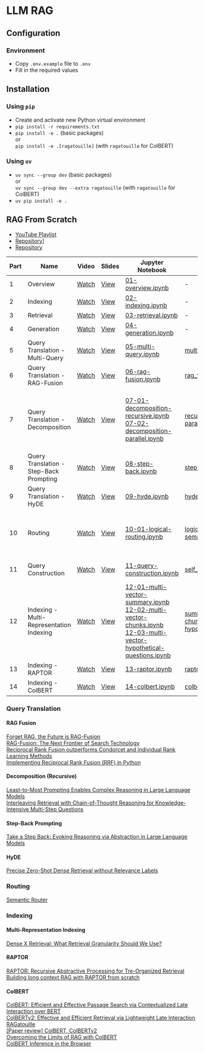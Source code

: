# LLM RAG
## Configuration
### Environment
- Copy `.env.example` file to `.env`
- Fill in the required values
## Installation
### Using `pip`
- Create and activate new Python virtual environment
- `pip install -r requirements.txt`
- `pip install -e .` (basic packages)  
  or  
  `pip install -e .[ragatouille]` (with `ragatouille` for ColBERT)
### Using `uv`
- `uv sync --group dev` (basic packages)  
  or  
  `uv sync --group dev --extra ragatouille` (with `ragatouille` for ColBERT)
- `uv pip install -e .`


## RAG From Scratch
- [YouTube Playlist](https://www.youtube.com/playlist?list=PLfaIDFEXuae2LXbO1_PKyVJiQ23ZztA0x) 
- [Repository](https://github.com/labdmitriy/llm-rag)] 
- [Repository](https://github.com/langchain-ai/rag-from-scratch)
 
| Part | Name                                     | Video                                                                                        | Slides                                                                                      | Jupyter Notebook                                                                                                                                                                                                                                                                                                                  | Python Script                                                                                                                                                                                                | LangGraph Studio                                                                                                          |
| ---- | ---------------------------------------- | -------------------------------------------------------------------------------------------- | ------------------------------------------------------------------------------------------- | --------------------------------------------------------------------------------------------------------------------------------------------------------------------------------------------------------------------------------------------------------------------------------------------------------------------------------- | ------------------------------------------------------------------------------------------------------------------------------------------------------------------------------------------------------------ | ------------------------------------------------------------------------------------------------------------------------- |
| 1    | Overview                                 | [Watch](https://www.youtube.com/watch?v=wd7TZ4w1mSw&list=PLfaIDFEXuae2LXbO1_PKyVJiQ23ZztA0x) | [View](https://docs.google.com/presentation/d/1C9IaAwHoWcc4RSTqo-pCoN3h0nCgqV2JEYZUJunv_9Q) | [01-overview.ipynb](notebooks/rag-from-scratch/01-overview.ipynb)                                                                                                                                                                                                                                                                 | -                                                                                                                                                                                                            | -                                                                                                                         |
| 2    | Indexing                                 | [Watch](https://www.youtube.com/watch?v=bjb_EMsTDKI&list=PLfaIDFEXuae2LXbO1_PKyVJiQ23ZztA0x) | [View](https://docs.google.com/presentation/d/1MhsCqZs7wTX6P19TFnA9qRSlxH3u-1-0gWkhBiDG9lQ) | [02-indexing.ipynb](notebooks/rag-from-scratch/02-indexing.ipynb)                                                                                                                                                                                                                                                                 | -                                                                                                                                                                                                            | -                                                                                                                         |
| 3    | Retrieval                                | [Watch](https://www.youtube.com/watch?v=LxNVgdIz9sU&list=PLfaIDFEXuae2LXbO1_PKyVJiQ23ZztA0x) | [View](https://docs.google.com/presentation/d/124I8jlBRCbb0LAUhdmDwbn4nREqxSxZU1RF_eTGXUGc) | [03-retrieval.ipynb](notebooks/rag-from-scratch/03-retrieval.ipynb)                                                                                                                                                                                                                                                               | -                                                                                                                                                                                                            | -                                                                                                                         |
| 4    | Generation                               | [Watch](https://www.youtube.com/watch?v=Vw52xyyFsB8&list=PLfaIDFEXuae2LXbO1_PKyVJiQ23ZztA0x) | [View](https://docs.google.com/presentation/d/1eRJwzbdSv71e9Ou9yeqziZrz1UagwX8B1kL4TbL5_Gc) | [04-generation.ipynb](notebooks/rag-from-scratch/04-generation.ipynb)                                                                                                                                                                                                                                                             | -                                                                                                                                                                                                            | -                                                                                                                         |
| 5    | Query Translation - Multi-Query          | [Watch](https://www.youtube.com/watch?v=JChPi0CRnDY&list=PLfaIDFEXuae2LXbO1_PKyVJiQ23ZztA0x) | [View](https://docs.google.com/presentation/d/15pWydIszbQG3Ipur9COfTduutTZm6ULdkkyX-MNry8I) | [05-multi-query.ipynb](notebooks/rag-from-scratch/05-multi-query.ipynb)                                                                                                                                                                                                                                                           | [multi_query.py](src/llm_rag/graphs/multi_query/multi_query.py)                                                                                                                                              | Query Translation - Multi-Query                                                                                           |
| 6    | Query Translation - RAG-Fusion           | [Watch](https://www.youtube.com/watch?v=77qELPbNgxA&list=PLfaIDFEXuae2LXbO1_PKyVJiQ23ZztA0x) | [View](https://docs.google.com/presentation/d/1EwykmdVSQqlh6XpGt8APOMYp4q1CZqqeclAx61pUcjI) | [06-rag-fusion.ipynb](notebooks/rag-from-scratch/06-rag-fusion.ipynb)                                                                                                                                                                                                                                                             | [rag_fusion.py](src/llm_rag/graphs/rag_fusion/rag_fusion.py)                                                                                                                                                 | Query Translation - RAG-Fusion                                                                                            |
| 7    | Query Translation - Decomposition        | [Watch](https://www.youtube.com/watch?v=h0OPWlEOank&list=PLfaIDFEXuae2LXbO1_PKyVJiQ23ZztA0x) | [View](https://docs.google.com/presentation/d/1O97KYrsmYEmhpQ6nkvOVAqQYMJvIaZulGFGmz4cuuVE) | [07-01-decomposition-recursive.ipynb](notebooks/rag-from-scratch/07-01-decomposition-recursive.ipynb)<br>[07-02-decomposition-parallel.ipynb](notebooks/rag-from-scratch/07-02-decomposition-parallel.ipynb)                                                                                                                      | [recursive.py](src/llm_rag/graphs/decomposition/recursive.py)<br>[parallel.py](src/llm_rag/graphs/decomposition/parallel.py)                                                                                 | Query Translation - Decomposition (Recursive)<br>Query Translation - Decomposition (Parallel)                             |
| 8    | Query Translation - Step-Back Prompting  | [Watch](https://www.youtube.com/watch?v=xn1jEjRyJ2U&list=PLfaIDFEXuae2LXbO1_PKyVJiQ23ZztA0x) | [View](https://docs.google.com/presentation/d/1L0MRGVDxYA1eLOR0L_6Ze1l2YV8AhN1QKUtmNA-fJlU) | [08-step-back.ipynb](notebooks/rag-from-scratch/08-step-back.ipynb)                                                                                                                                                                                                                                                               | [step_back.py](src/llm_rag/graphs/step_back/step_back.py)                                                                                                                                                    | Query Translation - Step-Back Prompting                                                                                   |
| 9    | Query Translation - HyDE                 | [Watch](https://www.youtube.com/watch?v=SaDzIVkYqyY&list=PLfaIDFEXuae2LXbO1_PKyVJiQ23ZztA0x) | [View](https://docs.google.com/presentation/d/10MmB_QEiS4m00xdyu-92muY-8jC3CdaMpMXbXjzQXsM) | [09-hyde.ipynb](notebooks/rag-from-scratch/09-hyde.ipynb)                                                                                                                                                                                                                                                                         | [hyde.py](src/llm_rag/graphs/hyde/hyde.py)                                                                                                                                                                   | Query Translation - HyDE                                                                                                  |
| 10   | Routing                                  | [Watch](https://www.youtube.com/watch?v=pfpIndq7Fi8&list=PLfaIDFEXuae2LXbO1_PKyVJiQ23ZztA0x) | [View](https://docs.google.com/presentation/d/1kC6jFj8C_1ZXDYcFaJ8vhJvCYEwxwsVqk2VVeKKuyx4) | [10-01-logical-routing.ipynb](notebooks/rag-from-scratch/10-01-logical-routing.ipynb)                                                                                                                                                                                                                                             | [logical.py](src/llm_rag/graphs/routing/logical.py)<br>[semantic.py](src/llm_rag/graphs/routing/semantic.py)                                                                                                 | Routing - Logical Routing<br>Routing - Semantic Routing                                                                   |
| 11   | Query Construction                       | [Watch](https://www.youtube.com/watch?v=kl6NwWYxvbM&list=PLfaIDFEXuae2LXbO1_PKyVJiQ23ZztA0x) | [View](https://docs.google.com/presentation/d/1bUwz4PgzMIwbBi7DFzpHUkLL4Z6jcKmNGJ-BlK0Hpps) | [11-query-construction.ipynb](notebooks/rag-from-scratch/11-query-construction.ipynb)                                                                                                                                                                                                                                             | [self_query.py](src/llm_rag/graphs/query_construction/self_query.py)                                                                                                                                         | Query Construction - Self-Query                                                                                           |
| 12   | Indexing - Multi-Representation Indexing | [Watch](https://www.youtube.com/watch?v=gTCU9I6QqCE&list=PLfaIDFEXuae2LXbO1_PKyVJiQ23ZztA0x) | [View](https://docs.google.com/presentation/d/1Pu3q1MApA-V_PMvL2YDmWzaDX3HkTh0uUl2BFTcsalk) | [12-01-multi-vector-summary.ipynb](notebooks/rag-from-scratch/12-01-multi-vector-summary.ipynb)<br>[12-02-multi-vector-chunks.ipynb](notebooks/rag-from-scratch/12-02-multi-vector-chunks.ipynb)<br>[12-03-multi-vector-hypothetical-questions.ipynb](notebooks/rag-from-scratch/12-03-multi-vector-hypothetical-questions.ipynb) | [summary.py](src/llm_rag/graphs/multi_vector/summary.py)<br>[chunks.py](src/llm_rag/graphs/multi_vector/chunks.py)<br>[hypothetical_questions.py](src/llm_rag/graphs/multi_vector/hypothetical_questions.py) | Indexing - Multi-Vector - Summary<br>Indexing - Multi-Vector - Chunks<br>Indexing - Multi-Vector - Hypothetical Questions |
| 13   | Indexing - RAPTOR                        | [Watch](https://www.youtube.com/watch?v=z_6EeA2LDSw&list=PLfaIDFEXuae2LXbO1_PKyVJiQ23ZztA0x) | [View](https://docs.google.com/presentation/d/1U8NpSS1sq3-deiNvSGGNg_UY2Zh_5fS2HabuQFJPftc) | [13-raptor.ipynb](notebooks/rag-from-scratch/13-raptor.ipynb)                                                                                                                                                                                                                                                                     | [raptor.py](src/llm_rag/graphs/raptor/raptor.py)                                                                                                                                                             | -                                                                                                                         |  |
| 14   | Indexing - ColBERT                       | [Watch](https://www.youtube.com/watch?v=cN6S0Ehm7_8&list=PLfaIDFEXuae2LXbO1_PKyVJiQ23ZztA0x) | [View](https://docs.google.com/presentation/d/1IRhAdGjIevrrotdplHNcc4aXgIYyKamUKTWtB3m3aMU) | [14-colbert.ipynb](notebooks/rag-from-scratch/14-colbert.ipynb)                                                                                                                                                                                                                                                                   | [colbert_model.py](src/llm_rag/graphs/colbert/colbert_model.py)                                                                                                                                              | -                                                                                                                         |  |


### Query Translation
#### RAG Fusion
[Forget RAG, the Future is RAG-Fusion](https://medium.com/towards-data-science/forget-rag-the-future-is-rag-fusion-1147298d8ad1)  
[RAG-Fusion: The Next Frontier of Search Technology](https://github.com/Raudaschl/rag-fusion)  
[Reciprocal Rank Fusion outperforms Condorcet and individual Rank Learning Methods](https://plg.uwaterloo.ca/~gvcormac/cormacksigir09-rrf.pdf)  
[Implementing Reciprocal Rank Fusion (RRF) in Python](https://safjan.com/implementing-rank-fusion-in-python)

#### Decomposition (Recursive)
[Least-to-Most Prompting Enables Complex Reasoning in Large Language Models](https://arxiv.org/abs/2205.10625)  
[Interleaving Retrieval with Chain-of-Thought Reasoning for Knowledge-Intensive Multi-Step Questions](https://arxiv.org/abs/2212.10509)  

#### Step-Back Prompting
[Take a Step Back: Evoking Reasoning via Abstraction in Large Language Models](https://arxiv.org/abs/2310.06117)

#### HyDE
[Precise Zero-Shot Dense Retrieval without Relevance Labels](https://arxiv.org/abs/2212.10496)


### Routing
[Semantic Router](https://github.com/aurelio-labs/semantic-router)


### Indexing
#### Multi-Representation Indexing
[Dense X Retrieval: What Retrieval Granularity Should We Use?](https://arxiv.org/abs/2312.06648)

#### RAPTOR
[RAPTOR: Recursive Abstractive Processing for Tre-Organized Retrieval](https://arxiv.org/pdf/2401.18059)
[Building long context RAG with RAPTOR from scratch](https://www.youtube.com/watch?v=jbGchdTL7d0)

#### ColBERT
[ColBERT: Efficient and Effective Passage Search via Contextualized Late Interaction over BERT](https://arxiv.org/abs/2004.12832)  
[ColBERTv2: Effective and Efficient Retrieval via Lightweight Late Interaction](https://arxiv.org/abs/2112.01488)  
[RAGatouille](https://github.com/AnswerDotAI/RAGatouille)  
[[Paper review] ColBERT, ColBERTv2](https://pangyoalto.com/en/colbertv1-2-review-en)  
[Overcoming the Limits of RAG with ColBERT](https://thenewstack.io/overcoming-the-limits-of-rag-with-colbert)  
[ColBERT Inference in the Browser](https://colbert.aiserv.cloud)  
